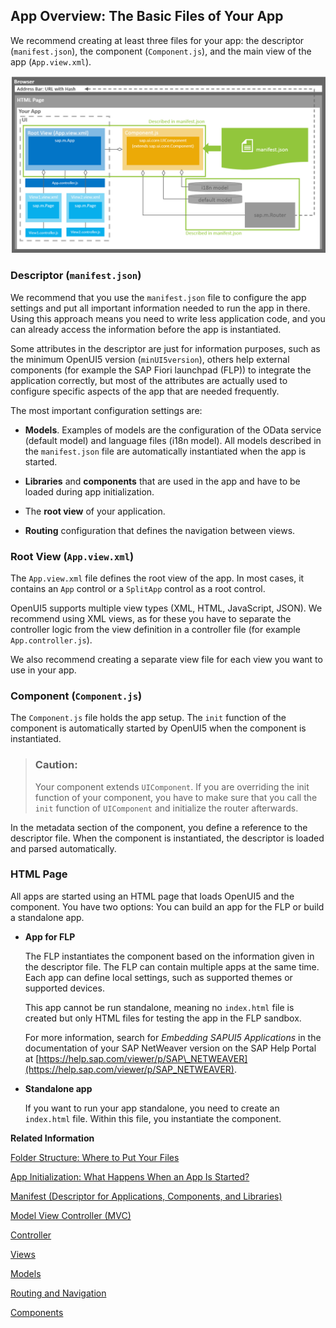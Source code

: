 <!-- loio28b59ca857044a7890a22aec8cf1fee9 -->

## App Overview: The Basic Files of Your App

We recommend creating at least three files for your app: the descriptor \(`manifest.json`\), the component \(`Component.js`\), and the main view of the app \(`App.view.xml`\).

![](images/loioeeae30fe7983476a9777e809a8820147_LowRes.png)



### Descriptor \(`manifest.json`\)

We recommend that you use the `manifest.json` file to configure the app settings and put all important information needed to run the app in there. Using this approach means you need to write less application code, and you can already access the information before the app is instantiated.

Some attributes in the descriptor are just for information purposes, such as the minimum OpenUI5 version \(`minUI5version`\), others help external components \(for example the SAP Fiori launchpad \(FLP\)\) to integrate the application correctly, but most of the attributes are actually used to configure specific aspects of the app that are needed frequently.

The most important configuration settings are:

-   **Models**. Examples of models are the configuration of the OData service \(default model\) and language files \(i18n model\). All models described in the `manifest.json` file are automatically instantiated when the app is started.

-   **Libraries** and **components** that are used in the app and have to be loaded during app initialization.

-   The **root view** of your application.

-   **Routing** configuration that defines the navigation between views.




### Root View \(`App.view.xml`\)

The `App.view.xml` file defines the root view of the app. In most cases, it contains an `App` control or a `SplitApp` control as a root control.

OpenUI5 supports multiple view types \(XML, HTML, JavaScript, JSON\). We recommend using XML views, as for these you have to separate the controller logic from the view definition in a controller file \(for example `App.controller.js`\).

We also recommend creating a separate view file for each view you want to use in your app.



### Component \(`Component.js`\)

The `Component.js` file holds the app setup. The `init` function of the component is automatically started by OpenUI5 when the component is instantiated.

> ### Caution:  
> Your component extends `UIComponent`. If you are overriding the init function of your component, you have to make sure that you call the `init` function of `UIComponent` and initialize the router afterwards.

In the metadata section of the component, you define a reference to the descriptor file. When the component is instantiated, the descriptor is loaded and parsed automatically.



### HTML Page

All apps are started using an HTML page that loads OpenUI5 and the component. You have two options: You can build an app for the FLP or build a standalone app.

-   **App for FLP**

    The FLP instantiates the component based on the information given in the descriptor file. The FLP can contain multiple apps at the same time. Each app can define local settings, such as supported themes or supported devices.

    This app cannot be run standalone, meaning no `index.html` file is created but only HTML files for testing the app in the FLP sandbox.

    For more information, search for *Embedding SAPUI5 Applications* in the documentation of your SAP NetWeaver version on the SAP Help Portal at [https://help.sap.com/viewer/p/SAP\_NETWEAVER](https://help.sap.com/viewer/p/SAP_NETWEAVER).

-   **Standalone app**

    If you want to run your app standalone, you need to create an `index.html` file. Within this file, you instantiate the component.


**Related Information**  


[Folder Structure: Where to Put Your Files](folder-structure-where-to-put-your-files-003f755.md "The details described here represent a best practice for structuring an application that features one component, one OData service and less than 20 views. If you're building an app that has more components, OData services and views, you may have to introduce more folder levels than described here.")

[App Initialization: What Happens When an App Is Started?](app-initialization-what-happens-when-an-app-is-started-d2f5869.md "When a user starts an app (in the SAP Fiori launchpad (FLP) or using an HTML page), several steps will be performed in the background.")

[Manifest \(Descriptor for Applications, Components, and Libraries\)](../04_Essentials/manifest-descriptor-for-applications-components-and-libraries-be0cf40.md "The manifest (also known as descriptor for applications, components, and libraries, in short: app descriptor) is inspired by the WebApplication Manifest concept introduced by the W3C. The manifest provides a central, machine-readable, and easy-to-access location for storing metadata associated with an application, an application component, or a library.")

[Model View Controller \(MVC\)](../04_Essentials/model-view-controller-mvc-91f2334.md "The Model View Controller (MVC) concept is used in OpenUI5 to separate the representation of information from the user interaction. This separation facilitates development and the changing of parts independently.")

[Controller](../04_Essentials/controller-121b8e6.md "A controller contains methods that define how models and views interact.")

[Views](../04_Essentials/views-91f27e3.md "The view in the Model-View-Controller (MVC) concept is responsible for defining and rendering the UI. OpenUI5 supports predefined view types.")

[Models](../04_Essentials/models-e1b6259.md "A model in the Model View Controller concept holds the data and provides methods to retrieve the data from the database and to set and update data.")

[Routing and Navigation](../04_Essentials/routing-and-navigation-3d18f20.md "OpenUI5 offers hash-based navigation, which allows you to build single-page apps where the navigation is done by changing the hash. In this way the browser does not have to reload the page; instead there is a callback to which the app and especially the affected view can react. A hash string is parsed and matched against patterns which will then inform the handlers.")

[Components](../04_Essentials/components-958ead5.md "Components are independent and reusable parts used in OpenUI5 applications.")


